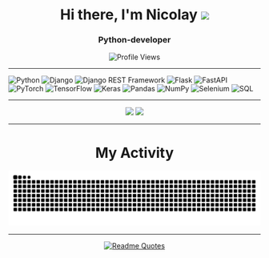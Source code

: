 <h1 align="center">Hi there, I'm Nicolay
<img src="https://github.com/blackcater/blackcater/raw/main/images/Hi.gif" height="32"/></h1>
<h3 align="center">Python-developer</h3>
<p align="center">
  <img src="https://komarev.com/ghpvc/?username=nicola1223" alt="Profile Views">
</p>
<hr>
<p>
  <img src="https://img.shields.io/badge/python-3670A0?style=for-the-badge&logo=python&logoColor=ffdd54" alt="Python">
  <img src="https://img.shields.io/badge/django-%23092E20.svg?style=for-the-badge&logo=django&logoColor=white" alt="Django">
  <img src="https://img.shields.io/badge/DJANGO-REST-ff1709?style=for-the-badge&logo=django&logoColor=white&color=ff1709&labelColor=gray" alt="Django REST Framework">
  <img src="https://img.shields.io/badge/flask-%23000.svg?style=for-the-badge&logo=flask&logoColor=white" alt="Flask">
  <img src="https://img.shields.io/badge/FastAPI-005571?style=for-the-badge&logo=fastapi" alt="FastAPI">
  <img src="https://img.shields.io/badge/PyTorch-%23EE4C2C.svg?style=for-the-badge&logo=PyTorch&logoColor=white" alt="PyTorch">
  <img src="https://img.shields.io/badge/TensorFlow-%23FF6F00.svg?style=for-the-badge&logo=TensorFlow&logoColor=white" alt="TensorFlow">
  <img src="https://img.shields.io/badge/Keras-%23D00000.svg?style=for-the-badge&logo=Keras&logoColor=white" alt="Keras">
  <img src="https://img.shields.io/badge/pandas-%23150458.svg?style=for-the-badge&logo=pandas&logoColor=white" alt="Pandas">
  <img src="https://img.shields.io/badge/numpy-%23013243.svg?style=for-the-badge&logo=numpy&logoColor=white" alt="NumPy">
  <img src="https://img.shields.io/badge/-selenium-%43B02A?style=for-the-badge&logo=selenium&logoColor=white" alt="Selenium">
  <img src="https://img.shields.io/badge/-SQL-%23A500B5?style=for-the-badge&logo=sqlite&logoColor=white" alt="SQL">
</p>
<hr>
<div align="center">
  
  ![](https://github-profile-summary-cards.vercel.app/api/cards/most-commit-language?username=nicola1223&hide=javascript,html,css&theme=transparent) 
  ![](https://github-profile-summary-cards.vercel.app/api/cards/stats?username=nicola1223&theme=transparent)
  
  <!-- <img src="https://github-readme-stats.vercel.app/api?username=nicola1223&layout=compact&show_icons=true&theme=transparent" alt="nicola1223's GitHub stats" style="border: none;">
  <img src="https://github-readme-stats.vercel.app/api/top-langs/?username=nicola1223&layout=compact&hide=javascript,html,css&theme=transparent" alt="Top Languages" /> -->
</div>
<!-- <hr>
<p align="center">
  <a href="https://github.com/KnlnKS/leetcode-stats">
    <img src="https://leetcode-stats-six.vercel.app/api?username=nicola1223&theme=dark" alt="KnlnKS's LeetCode stats">
  </a>
</p> -->
<hr>

<h1 align="center">My Activity</h1>
<div align="center"><picture>
  <source media="(prefers-color-scheme: dark)" srcset="https://raw.githubusercontent.com/nicola1223/nicola1223/output/github-contribution-grid-snake-dark.svg">
  <source media="(prefers-color-scheme: light)" srcset="https://raw.githubusercontent.com/nicola1223/nicola1223/output/github-contribution-grid-snake.svg">
  <img alt="github-snake" src="https://raw.githubusercontent.com/nicola1223/nicola1223/output/github-contribution-grid-snake.svg">
</picture></div>

<hr>
<div align="center">
  <a href="https://github.com/piyushsuthar/github-readme-quotes">
      <img src="https://quotes-github-readme.vercel.app/api?type=horizontal&theme=dark" alt="Readme Quotes">
  </a>
</div>
